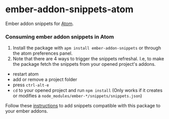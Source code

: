 # ember-addon-snippets-atom

Ember addon snippets for [Atom](http://atom.io/).

### Consuming ember addon snippets in Atom

1. Install the package with `apm install ember-addon-snippets` or through the atom preferences panel.
2. Note that there are 4 ways to trigger the snippets refreshal. I.e, to make the package fetch the snippets from your opened project's addons.
  * restart atom
  * add or remove a project folder
  * press `ctrl-alt-e`
  * `cd` to your opened project and run `npm install` (Only works if it creates or modifies a `node_modules/ember-*/snippets/snippets.json`)

Follow these [instructions](https://github.com/ciena-blueplanet/ember-addon-snippets/blob/master/README.md#adding-snippets-to-your-ember-addons) to add snippets compatible with this package to your ember addons. 
